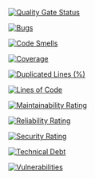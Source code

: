 [![Quality Gate Status](https://sonarqube.cs.ui.ac.id/api/project_badges/measure?project=mfikriharyanto_to-do-list_AYZdkkP0oB3q0Wl8w218&metric=alert_status)](https://sonarqube.cs.ui.ac.id/dashboard?id=mfikriharyanto_to-do-list_AYZdkkP0oB3q0Wl8w218)

[![Bugs](https://sonarqube.cs.ui.ac.id/api/project_badges/measure?project=mfikriharyanto_to-do-list_AYZdkkP0oB3q0Wl8w218&metric=bugs)](https://sonarqube.cs.ui.ac.id/dashboard?id=mfikriharyanto_to-do-list_AYZdkkP0oB3q0Wl8w218)

[![Code Smells](https://sonarqube.cs.ui.ac.id/api/project_badges/measure?project=mfikriharyanto_to-do-list_AYZdkkP0oB3q0Wl8w218&metric=code_smells)](https://sonarqube.cs.ui.ac.id/dashboard?id=mfikriharyanto_to-do-list_AYZdkkP0oB3q0Wl8w218)

[![Coverage](https://sonarqube.cs.ui.ac.id/api/project_badges/measure?project=mfikriharyanto_to-do-list_AYZdkkP0oB3q0Wl8w218&metric=coverage)](https://sonarqube.cs.ui.ac.id/dashboard?id=mfikriharyanto_to-do-list_AYZdkkP0oB3q0Wl8w218)

[![Duplicated Lines (%)](https://sonarqube.cs.ui.ac.id/api/project_badges/measure?project=mfikriharyanto_to-do-list_AYZdkkP0oB3q0Wl8w218&metric=duplicated_lines_density)](https://sonarqube.cs.ui.ac.id/dashboard?id=mfikriharyanto_to-do-list_AYZdkkP0oB3q0Wl8w218)

[![Lines of Code](https://sonarqube.cs.ui.ac.id/api/project_badges/measure?project=mfikriharyanto_to-do-list_AYZdkkP0oB3q0Wl8w218&metric=ncloc)](https://sonarqube.cs.ui.ac.id/dashboard?id=mfikriharyanto_to-do-list_AYZdkkP0oB3q0Wl8w218)

[![Maintainability Rating](https://sonarqube.cs.ui.ac.id/api/project_badges/measure?project=mfikriharyanto_to-do-list_AYZdkkP0oB3q0Wl8w218&metric=sqale_rating)](https://sonarqube.cs.ui.ac.id/dashboard?id=mfikriharyanto_to-do-list_AYZdkkP0oB3q0Wl8w218)

[![Reliability Rating](https://sonarqube.cs.ui.ac.id/api/project_badges/measure?project=mfikriharyanto_to-do-list_AYZdkkP0oB3q0Wl8w218&metric=reliability_rating)](https://sonarqube.cs.ui.ac.id/dashboard?id=mfikriharyanto_to-do-list_AYZdkkP0oB3q0Wl8w218)

[![Security Rating](https://sonarqube.cs.ui.ac.id/api/project_badges/measure?project=mfikriharyanto_to-do-list_AYZdkkP0oB3q0Wl8w218&metric=security_rating)](https://sonarqube.cs.ui.ac.id/dashboard?id=mfikriharyanto_to-do-list_AYZdkkP0oB3q0Wl8w218)

[![Technical Debt](https://sonarqube.cs.ui.ac.id/api/project_badges/measure?project=mfikriharyanto_to-do-list_AYZdkkP0oB3q0Wl8w218&metric=sqale_index)](https://sonarqube.cs.ui.ac.id/dashboard?id=mfikriharyanto_to-do-list_AYZdkkP0oB3q0Wl8w218)

[![Vulnerabilities](https://sonarqube.cs.ui.ac.id/api/project_badges/measure?project=mfikriharyanto_to-do-list_AYZdkkP0oB3q0Wl8w218&metric=vulnerabilities)](https://sonarqube.cs.ui.ac.id/dashboard?id=mfikriharyanto_to-do-list_AYZdkkP0oB3q0Wl8w218)